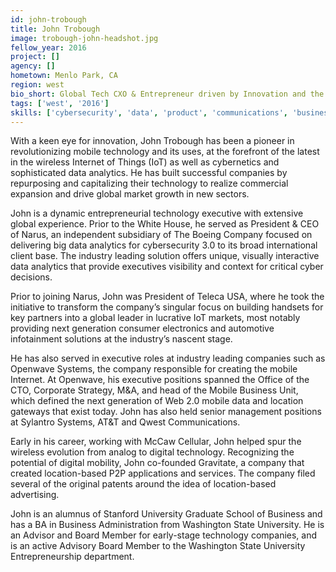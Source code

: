 ```yaml
---
id: john-trobough
title: John Trobough
image: trobough-john-headshot.jpg
fellow_year: 2016
project: []
agency: []
hometown: Menlo Park, CA
region: west
bio_short: Global Tech CXO & Entrepreneur driven by Innovation and the art of possible! "You are only ever limited by your own creativity" @johntrobough
tags: ['west', '2016']
skills: ['cybersecurity', 'data', 'product', 'communications', 'business development']
---
```


With a keen eye for innovation, John Trobough has been a pioneer in revolutionizing mobile technology and its uses, at the forefront of the latest in the wireless Internet of Things (IoT) as well as cybernetics and sophisticated data analytics. He has built successful companies by repurposing and capitalizing their technology to realize commercial expansion and drive global market growth in new sectors.




John is a dynamic entrepreneurial technology executive with extensive global experience. Prior to the White House, he served as President & CEO of Narus, an independent subsidiary of The Boeing Company focused on delivering big data analytics for cybersecurity 3.0 to its broad international client base. The industry leading solution offers unique, visually interactive data analytics that provide executives visibility and context for critical cyber decisions.




Prior to joining Narus, John was President of Teleca USA, where he took the initiative to transform the company’s singular focus on building handsets for key partners into a global leader in lucrative IoT markets, most notably providing next generation consumer electronics and automotive infotainment solutions at the industry’s nascent stage.




He has also served in executive roles at industry leading companies such as Openwave Systems, the company responsible for creating the mobile Internet. At Openwave, his executive positions spanned the Office of the CTO, Corporate Strategy, M&A, and head of the Mobile Business Unit, which defined the next generation of Web 2.0 mobile data and location gateways that exist today. John has also held senior management positions at Sylantro Systems, AT&T and Qwest Communications.




Early in his career, working with McCaw Cellular, John helped spur the wireless evolution from analog to digital technology. Recognizing the potential of digital mobility, John co-founded Gravitate, a company that created location-based P2P applications and services. The company filed several of the original patents around the idea of location-based advertising.




John is an alumnus of Stanford University Graduate School of Business and has a BA in Business Administration from Washington State University. He is an Advisor and Board Member for early-stage technology companies, and is an active Advisory Board Member to the Washington State University Entrepreneurship department.

